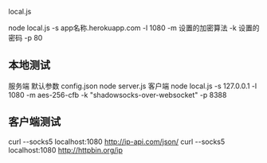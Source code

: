 
local.js

node local.js -s app名称.herokuapp.com -l 1080 -m 设置的加密算法 -k 设置的密码 -p 80

## 本地测试
服务端 默认参数 config.json
node server.js 
客户端
node local.js -s 127.0.0.1 -l 1080 -m aes-256-cfb -k "shadowsocks-over-websocket" -p 8388

## 客户端测试
curl --socks5 localhost:1080 http://ip-api.com/json/
curl --socks5 localhost:1080 http://httpbin.org/ip